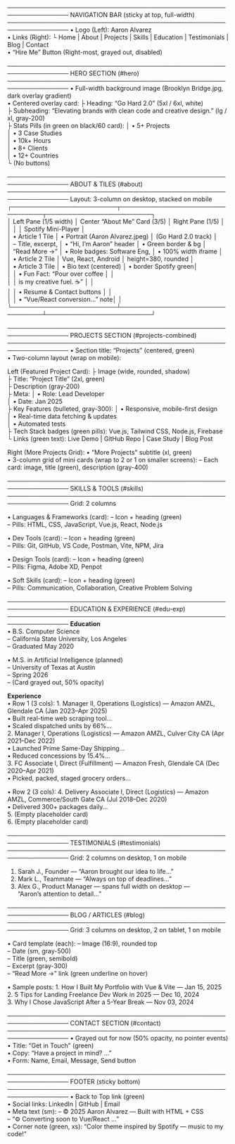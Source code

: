 ────────────────────────────────────────────────────────────────
NAVIGATION BAR (sticky at top, full-width)
────────────────────────────────────────────────────────────────
• Logo (Left): Aaron Alvarez  
• Links (Right):
    └ Home | About | Projects | Skills | Education | Testimonials | Blog | Contact  
• “Hire Me” Button (Right-most, grayed out, disabled)

────────────────────────────────────────────────────────────────
HERO SECTION (#hero)
────────────────────────────────────────────────────────────────
• Full-width background image (Brooklyn Bridge.jpg, dark overlay gradient)  
• Centered overlay card:
    ├ Heading: “Go Hard 2.0” (5xl / 6xl, white)  
    ├ Subheading: “Elevating brands with clean code and creative design.” (lg / xl, gray-200)  
    ├ Stats Pills (in green on black/60 card):
    │   • 5+ Projects  
    │   • 3 Case Studies  
    │   • 10k+ Hours  
    │   • 8+ Clients  
    │   • 12+ Countries  
    └ (No buttons)

────────────────────────────────────────────────────────────────
ABOUT & TILES (#about)
────────────────────────────────────────────────────────────────
Layout: 3-column on desktop, stacked on mobile  
┌────────────────────────┬────────────────────────────────┬────────────────────────┐  
│ Left Pane (1/5 width) │ Center “About Me” Card (3/5) │ Right Pane (1/5)      │  
│                        │                                │ Spotify Mini-Player   │  
│ • Article 1 Tile      │ • Portrait (Aaron Alvarez.jpeg) │  (Go Hard 2.0 track)  │  
│   – Title, excerpt,   │ • “Hi, I’m Aaron” header      │ • Green border & bg   │  
│     “Read More →”     │ • Role badges: Software Eng,  │ • 100% width iframe   │  
│ • Article 2 Tile      │   Vue, React, Android         │   height=380, rounded │  
│ • Article 3 Tile      │ • Bio text (centered)         │ • border Spotify green│  
│                        │ • Fun Fact: “Pour over coffee │                        │  
│                        │   is my creative fuel. ☕️”     │                        │  
│                        │ • Resume & Contact buttons    │                        │  
│                        │ • “Vue/React conversion…” note│                        │  
└────────────────────────┴────────────────────────────────┴────────────────────────┘  

────────────────────────────────────────────────────────────────
PROJECTS SECTION (#projects-combined)
────────────────────────────────────────────────────────────────
• Section title: “Projects” (centered, green)  
• Two-column layout (wrap on mobile):

  Left (Featured Project Card):
    ├ Image (wide, rounded, shadow)  
    ├ Title: “Project Title” (2xl, green)  
    ├ Description (gray-200)  
    ├ Meta:
    │   • Role: Lead Developer  
    │   • Date: Jan 2025  
    ├ Key Features (bulleted, gray-300):
    │   • Responsive, mobile-first design  
    │   • Real-time data fetching & updates  
    │   • Automated tests  
    ├ Tech Stack badges (green pills): Vue.js, Tailwind CSS, Node.js, Firebase  
    └ Links (green text): Live Demo | GitHub Repo | Case Study | Blog Post  

  Right (More Projects Grid):
    • “More Projects” subtitle (xl, green)  
    • 3-column grid of mini cards (wrap to 2 or 1 on smaller screens):
      – Each card: image, title (green), description (gray-400)  

────────────────────────────────────────────────────────────────
SKILLS & TOOLS (#skills)
────────────────────────────────────────────────────────────────
Grid: 2 columns  

  • Languages & Frameworks (card):
      – Icon + heading (green)  
      – Pills: HTML, CSS, JavaScript, Vue.js, React, Node.js  

  • Dev Tools (card):
      – Icon + heading (green)  
      – Pills: Git, GitHub, VS Code, Postman, Vite, NPM, Jira  

  • Design Tools (card):
      – Icon + heading (green)  
      – Pills: Figma, Adobe XD, Penpot  

  • Soft Skills (card):
      – Icon + heading (green)  
      – Pills: Communication, Collaboration, Creative Problem Solving  

────────────────────────────────────────────────────────────────
EDUCATION & EXPERIENCE (#edu-exp)
────────────────────────────────────────────────────────────────
**Education**  
  • B.S. Computer Science  
    – California State University, Los Angeles  
    – Graduated May 2020  

  • M.S. in Artificial Intelligence (planned)  
    – University of Texas at Austin  
    – Spring 2026  
    – (Card grayed out, 50% opacity)  

**Experience**  
  • Row 1 (3 cols):
    1. Manager II, Operations (Logistics) — Amazon AMZL, Glendale CA (Jan 2023–Apr 2025)  
       • Built real-time web scraping tool…  
       • Scaled dispatched units by 66%…  
    2. Manager I, Operations (Logistics) — Amazon AMZL, Culver City CA (Apr 2021–Dec 2022)  
       • Launched Prime Same-Day Shipping…  
       • Reduced concessions by 15.4%…  
    3. FC Associate I, Direct (Fulfillment) — Amazon Fresh, Glendale CA (Dec 2020–Apr 2021)  
       • Picked, packed, staged grocery orders…  

  • Row 2 (3 cols):
    4. Delivery Associate I, Direct (Logistics) — Amazon AMZL, Commerce/South Gate CA (Jul 2018–Dec 2020)  
       • Delivered 300+ packages daily…  
    5. (Empty placeholder card)  
    6. (Empty placeholder card)  

────────────────────────────────────────────────────────────────
TESTIMONIALS (#testimonials)
────────────────────────────────────────────────────────────────
Grid: 2 columns on desktop, 1 on mobile  
  1. Sarah J., Founder — “Aaron brought our idea to life…”  
  2. Mark L., Teammate — “Always on top of deadlines…”  
  3. Alex G., Product Manager — spans full width on desktop —  
     “Aaron’s attention to detail…”  

────────────────────────────────────────────────────────────────
BLOG / ARTICLES (#blog)
────────────────────────────────────────────────────────────────
Grid: 3 columns on desktop, 2 on tablet, 1 on mobile  

  • Card template (each):
    – Image (16:9), rounded top  
    – Date (sm, gray-500)  
    – Title (green, semibold)  
    – Excerpt (gray-300)  
    – “Read More →” link (green underline on hover)  

  • Sample posts:
    1. How I Built My Portfolio with Vue & Vite — Jan 15, 2025  
    2. 5 Tips for Landing Freelance Dev Work in 2025 — Dec 10, 2024  
    3. Why I Chose JavaScript After a 5-Year Break — Nov 03, 2024  

────────────────────────────────────────────────────────────────
CONTACT SECTION (#contact)
────────────────────────────────────────────────────────────────
• Grayed out for now (50% opacity, no pointer events)  
• Title: “Get in Touch” (green)  
• Copy: “Have a project in mind? …”  
• Form: Name, Email, Message, Send button  

────────────────────────────────────────────────────────────────
FOOTER (sticky bottom)
────────────────────────────────────────────────────────────────
• Back to Top link (green)  
• Social links: LinkedIn | GitHub | Email  
• Meta text (sm):
    – © 2025 Aaron Alvarez — Built with HTML + CSS  
    – “⚙️ Converting soon to Vue/React …”  
• Corner note (green, xs): “Color theme inspired by Spotify — music to my code!”  